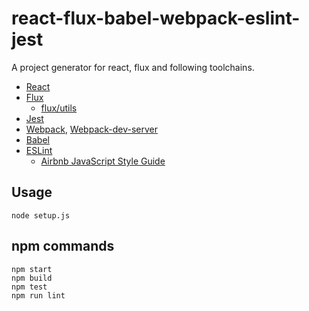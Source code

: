 # react-flux-babel-webpack-eslint-jest

A project generator for react, flux and following toolchains.

- [React](http://facebook.github.io/react/)
- [Flux](https://facebook.github.io/flux/)
  - [flux/utils](https://facebook.github.io/flux/docs/flux-utils.html)
- [Jest](https://facebook.github.io/jest/)
- [Webpack](https://webpack.github.io), [Webpack-dev-server](https://webpack.github.io/docs/webpack-dev-server.html)
- [Babel](https://babeljs.io)
- [ESLint](http://eslint.org)
  - [Airbnb JavaScript Style Guide](https://github.com/airbnb/javascript)


## Usage

```
node setup.js
```

## npm commands

```
npm start
npm build
npm test
npm run lint
```


